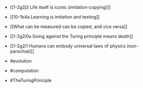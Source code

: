 - [[1-2g2j3 Life itself is iconic (imitation-copying)]]
- [[10-1b4a Learning is imitation and testing]]
- [[What can be measured can be copied, and vice versa]]

- [[1-2g2i0a Going against the Turing principle means death]]
- [[1-2g2i1 Humans can embody universal laws of physics (non-parochial)]]

- #evolution
- #computation
- #TheTuringPrinciple
